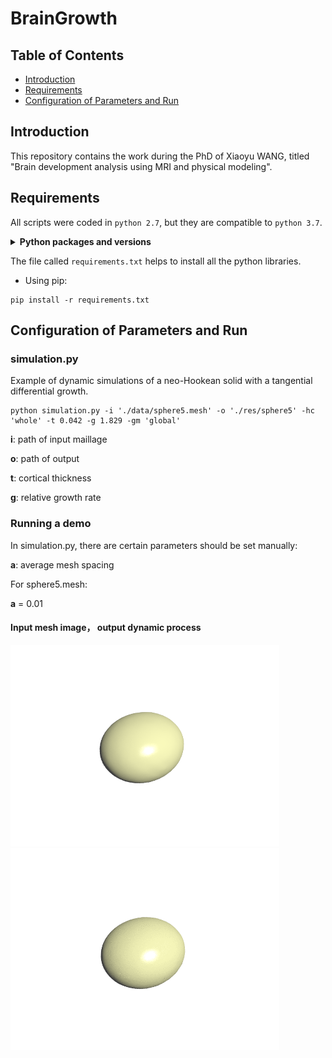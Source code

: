 # BrainGrowth

## Table of Contents

- [Introduction](#introduction)
- [Requirements](#requirements)
- [Configuration of Parameters and Run](#run)

## Introduction

This repository contains the work during the PhD of Xiaoyu WANG, titled "Brain development analysis using MRI and physical modeling".

## Requirements

All scripts were coded in `python 2.7`, but they are compatible to `python 3.7`.

<details>
<summary><b>Python packages and versions</b></summary>

- enum34==1.1.6
- funcsigs==1.0.2
- llvmlite==0.24.0
- nibabel==2.5.1
- numba==0.39.0
- numpy==1.17.2
- numpy-stl==2.10.1
- python-utils==2.3.0
- scikit-learn==0.21.3
- scipy==1.3.1
- singledispatch==3.4.0.3
- six==1.12.0
- Vapory==0.1.1
- mpmath==1.0.0
- os
- trimesh
- slam
</details>

The file called `requirements.txt` helps to install all the python libraries.

- Using pip:
```
pip install -r requirements.txt
```

## Configuration of Parameters and Run

### simulation.py

Example of dynamic simulations of a neo-Hookean solid with a tangential differential growth.

```
python simulation.py -i './data/sphere5.mesh' -o './res/sphere5' -hc 'whole' -t 0.042 -g 1.829 -gm 'global'
```

**i**: path of input maillage

**o**: path of output

**t**: cortical thickness

**g**: relative growth rate

### Running a demo

In simulation.py, there are certain parameters should be set manually:

**a**: average mesh spacing

For sphere5.mesh:

**a** = 0.01

#### Input mesh image， output dynamic process
<img src="./docs/B0.png" width = "430px" /><img src="./docs/sphere5.gif" width = "430px" />
